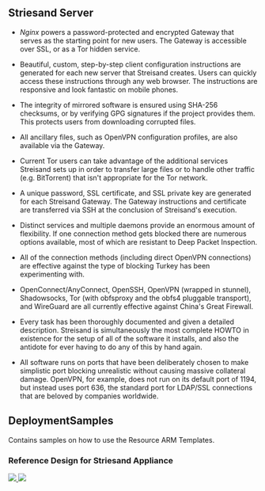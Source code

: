 ## Striesand Server

* *Nginx* powers a password-protected and encrypted Gateway that serves as the starting point for new users. The Gateway is accessible over SSL, or as a Tor hidden service.

* Beautiful, custom, step-by-step client configuration instructions are generated for each new server that Streisand creates. Users can quickly access these instructions through any web browser. The instructions are responsive and look fantastic on mobile phones.

* The integrity of mirrored software is ensured using SHA-256 checksums, or by verifying GPG signatures if the project provides them. This protects users from downloading corrupted files.

* All ancillary files, such as OpenVPN configuration profiles, are also available via the Gateway.

* Current Tor users can take advantage of the additional services Streisand sets up in order to transfer large files or to handle other traffic (e.g. BitTorrent) that isn't appropriate for the Tor network.

* A unique password, SSL certificate, and SSL private key are generated for each Streisand Gateway. The Gateway instructions and certificate are transferred via SSH at the conclusion of Streisand's execution.

* Distinct services and multiple daemons provide an enormous amount of flexibility. If one connection method gets blocked there are numerous options available, most of which are resistant to Deep Packet Inspection.

* All of the connection methods (including direct OpenVPN connections) are effective against the type of blocking Turkey has been experimenting with.

* OpenConnect/AnyConnect, OpenSSH, OpenVPN (wrapped in stunnel), Shadowsocks, Tor (with obfsproxy and the obfs4 pluggable transport), and WireGuard are all currently effective against China's Great Firewall.

* Every task has been thoroughly documented and given a detailed description. Streisand is simultaneously the most complete HOWTO in existence for the setup of all of the software it installs, and also the antidote for ever having to do any of this by hand again.

* All software runs on ports that have been deliberately chosen to make simplistic port blocking unrealistic without causing massive collateral damage. OpenVPN, for example, does not run on its default port of 1194, but instead uses port 636, the standard port for LDAP/SSL connections that are beloved by companies worldwide.



## DeploymentSamples

Contains samples on how to use the Resource ARM Templates. 

### Reference Design for Striesand Appliance

<a href="https://portal.azure.com/#create/Microsoft.Template/uri/https%3A%2F%2Fraw.githubusercontent.com%2FDamianFlynn%2Farm%2Fmaster%2FReference%2FWiregurd%2FrefWireguard.json" target="_blank">

  <img src="http://azuredeploy.net/deploybutton.png"/>
</a>
<a href="http://armviz.io/#/?load=https%3A%2F%2Fraw.githubusercontent.com%2FDamianFlynn%2Farm%2Fmaster%2FReference%2FWireguard%2FrefWireguard.json" target="_blank">
  <img src="http://armviz.io/visualizebutton.png"/>
</a>